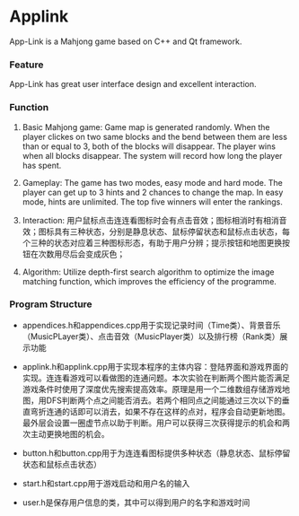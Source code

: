 # Applink
App-Link is a Mahjong game based on C++ and Qt framework. 

### Feature
App-Link has great user interface design and excellent interaction.

### Function

1. Basic Mahjong game: Game map is generated randomly. When the player clickes on two same blocks and the bend between them are less than or equal to 3, both of the blocks will disappear. The player wins when all blocks disappear. The system will record how long the player has spent.  

2. Gameplay: The game has two modes, easy mode and hard mode. The player can get up to 3 hints and 2 chances to change the map. In easy mode, hints are unlimited. The top five winners will enter the rankings.

3. Interaction: 用户鼠标点击连连看图标时会有点击音效；图标相消时有相消音效；图标具有三种状态，分别是静息状态、鼠标停留状态和鼠标点击状态，每个三种的状态对应着三种图标形态，有助于用户分辨；提示按钮和地图更换按钮在次数用尽后会变成灰色；  

4. Algorithm: Utilize depth-first search algorithm to optimize the image matching function, which improves the efficiency of the  programme.
  

### Program Structure

- appendices.h和appendices.cpp用于实现记录时间（Time类）、背景音乐（MusicPLayer类）、点击音效（MusicPlayer类）以及排行榜（Rank类）展示功能  

- applink.h和applink.cpp用于实现本程序的主体内容：登陆界面和游戏界面的实现。连连看游戏可以看做图的连通问题。本次实验在判断两个图片能否满足游戏条件时使用了深度优先搜索提高效率。原理是用一个二维数组存储游戏地图，用DFS判断两个点之间能否消去。若两个相同点之间能通过三次以下的垂直弯折连通的话即可以消去，如果不存在这样的点对，程序会自动更新地图。最外层会设置一圈虚节点以助于判断。用户可以获得三次获得提示的机会和两次主动更换地图的机会。  

- button.h和button.cpp用于为连连看图标提供多种状态（静息状态、鼠标停留状态和鼠标点击状态）  

- start.h和start.cpp用于游戏启动和用户名的输入  

- user.h是保存用户信息的类，其中可以得到用户的名字和游戏时间  
